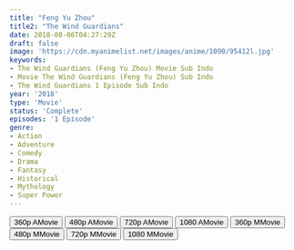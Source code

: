 ```yaml
---
title: "Feng Yu Zhou"
title2: "The Wind Guardians"
date: 2018-08-06T04:27:29Z
draft: false
image: 'https://cdn.myanimelist.net/images/anime/1090/95412l.jpg'
keywords:
- The Wind Guardians (Feng Yu Zhou) Movie Sub Indo
- Movie The Wind Guardians (Feng Yu Zhou) Sub Indo
- The Wind Guardians 1 Episode Sub Indo
year: '2018'
type: 'Movie'
status: 'Complete'
episodes: '1 Episode'
genre:
- Action
- Adventure
- Comedy
- Drama
- Fantasy
- Historical
- Mythology
- Super Power
---
```


<div class="d-g gg-5 gtc-r ai-c">
<button onclick="window.open('?arc=Od82ucs5p8_20221025/1/MP4/Kuramanime-WINDGRD-360p-Anixlife','_blank')">360p AMovie</button>
<button onclick="window.open('?arc=Od82ucs5p8_20221025/1/MP4/Kuramanime-WINDGRD-480p-Anixlife','_blank')">480p AMovie</button>
<button onclick="window.open('?arc=Od82ucs5p8_20221025/1/MP4/Kuramanime-WINDGRD-720p-Anixlife','_blank')">720p AMovie</button>
<button onclick="window.open('?arc=Od82ucs5p8_20221025/1/MP4/Kuramanime-WINDGRD-1080p-Anixlife','_blank')">1080 AMovie</button>
<button onclick="window.open('?bmed=qhkr26ru5v34nqn','_blank')">360p MMovie</button>
<button onclick="window.open('?bmed=2g6l7zu8qpl78lv','_blank')">480p MMovie</button>
<button onclick="window.open('?bmed=4me3dahwcccs7fh','_blank')">720p MMovie</button>
<button onclick="window.open('?bmed=g5q35ewypq12okl','_blank')">1080 MMovie</button>
</div>